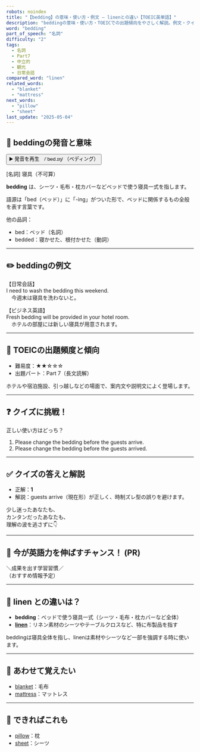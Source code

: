 ```yaml
---
robots: noindex
title: "【bedding】の意味・使い方・例文 ― linenとの違い【TOEIC英単語】"
description: "beddingの意味・使い方・TOEICでの出題傾向をやさしく解説。例文・クイズ付きでlinenとの違いもわかりやすく学べます。"
word: "bedding"
part_of_speech: "名詞"
difficulty: "2"
tags:
  - 名詞
  - Part7
  - 中立的
  - 観光
  - 日常会話
compared_word: "linen"
related_words:
  - "blanket"
  - "mattress"
next_words:
  - "pillow"
  - "sheet"
last_update: "2025-05-04"
---
```


## 🔰 beddingの発音と意味

<button class="play-audio" onclick="playTTS('bedding')">
  <span class="play-audio-main">
    ▶️ 発音を再生　/ˈbed.ɪŋ/
  </span>
  <span class="play-audio-sub">
    （ベディング）
  </span>
</button>

[名詞] 寝具（不可算）

**bedding** は、シーツ・毛布・枕カバーなどベッドで使う寝具一式を指します。

語源は「bed（ベッド）」に「-ing」がついた形で、ベッドに関係するもの全般を表す言葉です。

他の品詞：  
- bed：ベッド（名詞）
- bedded：寝かせた、根付かせた（動詞）

---

## ✏️ beddingの例文

【日常会話】  
I need to wash the bedding this weekend.  
　今週末は寝具を洗わないと。

【ビジネス英語】  
Fresh bedding will be provided in your hotel room.  
　ホテルの部屋には新しい寝具が用意されます。

---

## 🎯 TOEICの出題頻度と傾向

- 難易度：★★☆☆☆
- 出題パート：Part 7（長文読解）

ホテルや宿泊施設、引っ越しなどの場面で、案内文や説明文によく登場します。

---

## ❓ クイズに挑戦！

正しい使い方はどっち？

1. Please change the bedding before the guests arrive.  
2. Please change the bedding before the guests arrived.

---

## ✅ クイズの答えと解説

- 正解：**1**
- 解説：guests arrive（現在形）が正しく、時制ズレ型の誤りを避けます。

少し迷ったあなたも、  
カンタンだったあなたも、  
理解の波を逃さずに👇️

---

## 🚀 今が英語力を伸ばすチャンス！ (PR)

<div class="info-center">
＼成果を出す学習習慣／<br>  
（おすすめ情報予定）
</div>

---

## 🤔  linen との違いは？

- **bedding**：ベッドで使う寝具一式（シーツ・毛布・枕カバーなど全体）
- **[linen](/word/linen/)**：リネン素材のシーツやテーブルクロスなど、特に布製品を指す

beddingは寝具全体を指し、linenは素材やシーツなど一部を強調する時に使います。

---

## 🧩 あわせて覚えたい

- [blanket](/word/blanket/)：毛布
- [mattress](/word/mattress/)：マットレス

---

## 📖 できればこれも

- [pillow](/word/pillow/)：枕
- [sheet](/word/sheet/)：シーツ

<!-- cvid: aid14_bid26 -->
